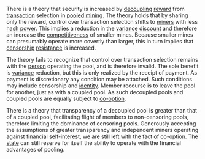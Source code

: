 There is a theory that security is increased by [decoupling](Glossary#decouple) [reward](Glossary#reward) from [transaction](Glossary#transaction) selection in [pooled](Glossary#pooling) [mining](Glossary#mine). The theory holds that by sharing only the reward, control over transaction selection shifts to [miners](Glossary#miner) with less [hash power](Glossary#hash-power). This implies a reduction in the [variance discount](Variance-Discount-Flaw) and therefore an increase the [competitiveness](Other-Means-Principle) of smaller mines. Because smaller mines can presumably operate more covertly than larger, this in turn implies that [censorship](Glossary#censorship) [resistance](Axiom-of-Resistance) is increased.

The theory fails to recognize that control over transaction selection remains with the [person](Glossary#person) operating the pool, and is therefore invalid. The sole benefit is [variance](Glossary#variance) reduction, but this is only realized by the receipt of payment. As payment is discretionary any condition may be attached. Such conditions may include censorship and [identity](Glossary#identity). Member recourse is to leave the pool for another, just as with a coupled pool. As such decoupled pools and coupled pools are equally subject to [co-option](Glossary#co-option).

There is a theory that transparency of a decoupled pool is greater than that of a coupled pool, facilitating flight of members to non-censoring pools, therefore limiting the dominance of censoring pools. Generously accepting the assumptions of greater transparency and independent miners operating against financial self-interest, we are still left with the fact of co-option. The [state](Glossary#state) can still reserve for itself the ability to operate with the financial advantages of pooling.